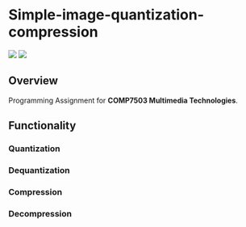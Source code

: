 # Simple-image-quantization-compression



![](https://img.shields.io/badge/Visual--Studio-2012-yellow.svg?style=flat-square) ![](https://img.shields.io/badge/MFC-unknown-lightgrey.svg?style=flat-square)



## Overview



Programming Assignment for **COMP7503 Multimedia Technologies**.



## Functionality



### Quantization




### Dequantization




### Compression




### Decompression




